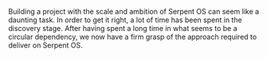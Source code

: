 Building a project with the scale and ambition of Serpent OS can seem like a daunting task.
In order to get it right, a lot of time has been spent in the discovery stage. After having
spent a long time in what seems to be a circular dependency, we now have a firm grasp of the
approach required to deliver on Serpent OS.
